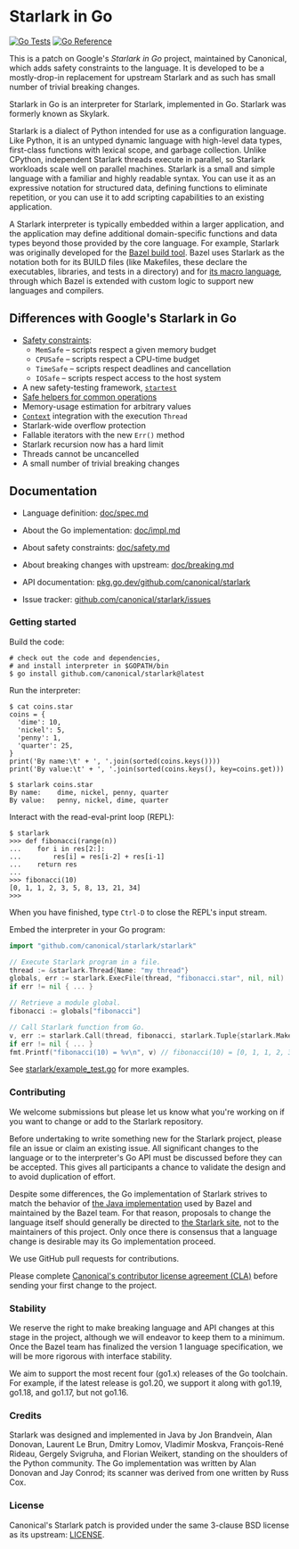 # Starlark in Go

[![Go Tests](https://github.com/canonical/starlark/actions/workflows/tests.yml/badge.svg)](https://github.com/canonical/starlark/actions/workflows/tests.yml)
[![Go Reference](https://pkg.go.dev/badge/github.com/canonical/starlark.svg)](https://pkg.go.dev/github.com/canonical/starlark)

This is a patch on Google's _Starlark in Go_ project, maintained by Canonical, which adds safety constraints to the language.
It is developed to be a mostly-drop-in replacement for upstream Starlark and as such has small number of trivial breaking changes.

Starlark in Go is an interpreter for Starlark, implemented in Go.
Starlark was formerly known as Skylark.

Starlark is a dialect of Python intended for use as a configuration language.
Like Python, it is an untyped dynamic language with high-level data
types, first-class functions with lexical scope, and garbage collection.
Unlike CPython, independent Starlark threads execute in parallel, so
Starlark workloads scale well on parallel machines.
Starlark is a small and simple language with a familiar and highly
readable syntax. You can use it as an expressive notation for
structured data, defining functions to eliminate repetition, or you
can use it to add scripting capabilities to an existing application.

A Starlark interpreter is typically embedded within a larger
application, and the application may define additional domain-specific
functions and data types beyond those provided by the core language.
For example, Starlark was originally developed for the
[Bazel build tool](https://bazel.build).
Bazel uses Starlark as the notation both for its BUILD files (like
Makefiles, these declare the executables, libraries, and tests in a
directory) and for [its macro
language](https://docs.bazel.build/versions/master/skylark/language.html),
through which Bazel is extended with custom logic to support new
languages and compilers.

## Differences with Google's Starlark in Go

- [Safety constraints](doc/safety.md):
    - `MemSafe` – scripts respect a given memory budget
    - `CPUSafe` – scripts respect a CPU-time budget
    - `TimeSafe` – scripts respect deadlines and cancellation
    - `IOSafe` – scripts respect access to the host system
- A new safety-testing framework, [`startest`](https://pkg.go.dev/github.com/canonical/starlark/startest)
- [Safe helpers for common operations](doc/safety.md#common-patterns)
- Memory-usage estimation for arbitrary values
- [`Context`](https://pkg.go.dev/context) integration with the execution `Thread`
- Starlark-wide overflow protection
- Fallable iterators with the new `Err()` method
- Starlark recursion now has a hard limit
- Threads cannot be uncancelled
- A small number of trivial breaking changes

## Documentation

* Language definition: [doc/spec.md](doc/spec.md)

* About the Go implementation: [doc/impl.md](doc/impl.md)

* About safety constraints: [doc/safety.md](doc/safety.md)

* About breaking changes with upstream: [doc/breaking.md](doc/breaking.md)

* API documentation: [pkg.go.dev/github.com/canonical/starlark](https://pkg.go.dev/github.com/canonical/starlark)

* Issue tracker: [github.com/canonical/starlark/issues](https://github.com/canonical/starlark/issues)

### Getting started

Build the code:

```shell
# check out the code and dependencies,
# and install interpreter in $GOPATH/bin
$ go install github.com/canonical/starlark@latest
```
<!-- TODO(kcza): update the package version above -->

Run the interpreter:

```console
$ cat coins.star
coins = {
  'dime': 10,
  'nickel': 5,
  'penny': 1,
  'quarter': 25,
}
print('By name:\t' + ', '.join(sorted(coins.keys())))
print('By value:\t' + ', '.join(sorted(coins.keys(), key=coins.get)))

$ starlark coins.star
By name:	dime, nickel, penny, quarter
By value:	penny, nickel, dime, quarter
```

Interact with the read-eval-print loop (REPL):

```pycon
$ starlark
>>> def fibonacci(range(n))
...    for i in res[2:]:
...        res[i] = res[i-2] + res[i-1]
...    return res
...
>>> fibonacci(10)
[0, 1, 1, 2, 3, 5, 8, 13, 21, 34]
>>>
```

When you have finished, type `Ctrl-D` to close the REPL's input stream.

Embed the interpreter in your Go program:

```go
import "github.com/canonical/starlark/starlark"

// Execute Starlark program in a file.
thread := &starlark.Thread{Name: "my thread"}
globals, err := starlark.ExecFile(thread, "fibonacci.star", nil, nil)
if err != nil { ... }

// Retrieve a module global.
fibonacci := globals["fibonacci"]

// Call Starlark function from Go.
v, err := starlark.Call(thread, fibonacci, starlark.Tuple{starlark.MakeInt(10)}, nil)
if err != nil { ... }
fmt.Printf("fibonacci(10) = %v\n", v) // fibonacci(10) = [0, 1, 1, 2, 3, 5, 8, 13, 21, 34]
```

See [starlark/example_test.go](starlark/example_test.go) for more examples.

### Contributing

We welcome submissions but please let us know what you're working on
if you want to change or add to the Starlark repository.

Before undertaking to write something new for the Starlark project,
please file an issue or claim an existing issue.
All significant changes to the language or to the interpreter's Go
API must be discussed before they can be accepted.
This gives all participants a chance to validate the design and to
avoid duplication of effort.

Despite some differences, the Go implementation of Starlark strives to
match the behavior of [the Java implementation](https://github.com/bazelbuild/bazel)
used by Bazel and maintained by the Bazel team.
For that reason, proposals to change the language itself should
generally be directed to [the Starlark site](
https://github.com/bazelbuild/starlark/), not to the maintainers of this
project.
Only once there is consensus that a language change is desirable may
its Go implementation proceed.

We use GitHub pull requests for contributions.

Please complete [Canonical's contributor license agreement (CLA)](https://ubuntu.com/legal/contributors) before
sending your first change to the project.

### Stability

We reserve the right to make breaking language and API changes at this
stage in the project, although we will endeavor to keep them to a minimum.
Once the Bazel team has finalized the version 1 language specification,
we will be more rigorous with interface stability.

We aim to support the most recent four (go1.x) releases of the Go
toolchain. For example, if the latest release is go1.20, we support it
along with go1.19, go1.18, and go1.17, but not go1.16.

### Credits

Starlark was designed and implemented in Java by
Jon Brandvein,
Alan Donovan,
Laurent Le Brun,
Dmitry Lomov,
Vladimir Moskva,
François-René Rideau,
Gergely Svigruha, and
Florian Weikert,
standing on the shoulders of the Python community.
The Go implementation was written by Alan Donovan and Jay Conrod;
its scanner was derived from one written by Russ Cox.

### License

Canonical's Starlark patch is provided under the same 3-clause BSD license as its upstream:
[LICENSE](https://github.com/canonical/starlark/blob/main/LICENSE).
